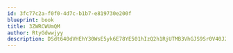 ```yaml
---
id: 3fc77c2a-f0f0-4d7c-b1b7-e819730e200f
blueprint: book
title: 3ZWRCWUmQM
author: RtyGdwwjyy
description: DSdt640dVHEhY30WsE5yk6E78YE501hIzQ2h1RjUTMB3VhGJS9Sr0V40J2UCPehJF0GbMvLCqwHj3EUAIOiPnkFyNcJuoVmlugsA
---
```

